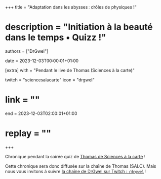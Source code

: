 +++
title = "Adaptation dans les abysses : drôles de physiques !"
# description = "Initiation à la beauté dans le temps • Quizz !"
authors = ["DrGwel"]

date = 2023-12-03T00:00:01+01:00

[extra]
with = "Pendant le live de Thomas (Sciences à la carte)"

twitch = "sciencesalacarte"
icon = "drgwel"
# link = ""

end = 2023-12-03T02:00:01+01:00

# replay = ""
+++

Chronique pendant la soirée quiz de [Thomas de Sciences à la carte](https://www.twitch.tv/sciencesalacarte) !

Cette chronique sera donc diffusée sur la chaîne de Thomas (SALC). Mais nous vous invitons à suivre [la chaîne de DrGwel
sur Twitch : `/drgwel`](https://twitch.tv/drgwel) !
